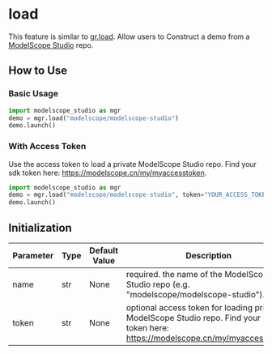 # load

This feature is similar to [gr.load](https://www.gradio.app/docs/gradio/load). Allow users to Construct a demo from a [ModelScope Studio](https://modelscope.cn/studios) repo.

## How to Use

### Basic Usage

```python
import modelscope_studio as mgr
demo = mgr.load("modelscope/modelscope-studio")
demo.launch()
```

### With Access Token

Use the access token to load a private ModelScope Studio repo. Find your sdk token here: https://modelscope.cn/my/myaccesstoken.

```python
import modelscope_studio as mgr
demo = mgr.load("modelscope/modelscope-studio", token="YOUR_ACCESS_TOKEN")
demo.launch()
```

## Initialization

| Parameter | Type | Default Value | Description                                                                                                                         |
| --------- | ---- | ------------- | ----------------------------------------------------------------------------------------------------------------------------------- |
| name      | str  | None          | required. the name of the ModelScope Studio repo (e.g. "modelscope/modelscope-studio").                                             |
| token     | str  | None          | optional access token for loading private ModelScope Studio repo. Find your sdk token here: https://modelscope.cn/my/myaccesstoken. |
